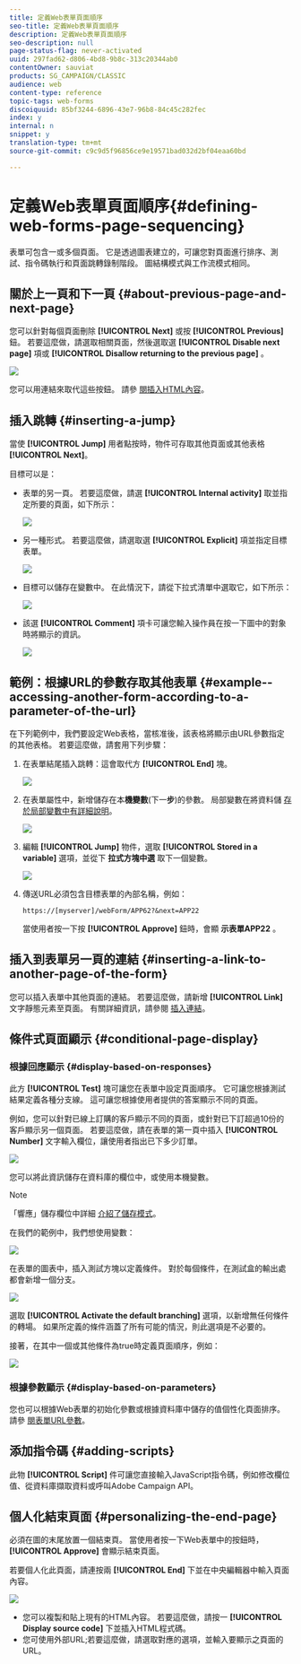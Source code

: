 ```yaml
---
title: 定義Web表單頁面順序
seo-title: 定義Web表單頁面順序
description: 定義Web表單頁面順序
seo-description: null
page-status-flag: never-activated
uuid: 297fad62-d806-4bd8-9b8c-313c20344ab0
contentOwner: sauviat
products: SG_CAMPAIGN/CLASSIC
audience: web
content-type: reference
topic-tags: web-forms
discoiquuid: 85bf3244-6896-43e7-96b8-84c45c282fec
index: y
internal: n
snippet: y
translation-type: tm+mt
source-git-commit: c9c9d5f96856ce9e19571bad032d2bf04eaa60bd

---
```



# 定義Web表單頁面順序{#defining-web-forms-page-sequencing}

表單可包含一或多個頁面。 它是透過圖表建立的，可讓您對頁面進行排序、測試、指令碼執行和頁面跳轉錄制階段。 圖結構模式與工作流模式相同。

## 關於上一頁和下一頁 {#about-previous-page-and-next-page}

您可以針對每個頁面刪除 **[!UICONTROL Next]** 或按 **[!UICONTROL Previous]** 鈕。 若要這麼做，請選取相關頁面，然後選取選 **[!UICONTROL Disable next page]** 項或 **[!UICONTROL Disallow returning to the previous page]** 。

![](assets/s_ncs_admin_survey_no_next_page.png)

您可以用連結來取代這些按鈕。 請參 [閱插入HTML內容](../../web/using/static-elements-in-a-web-form.md#inserting-html-content)。

## 插入跳轉 {#inserting-a-jump}

當使 **[!UICONTROL Jump]** 用者點按時，物件可存取其他頁面或其他表格 **[!UICONTROL Next]**。

目標可以是：

* 表單的另一頁。 若要這麼做，請選 **[!UICONTROL Internal activity]** 取並指定所要的頁面，如下所示：

   ![](assets/s_ncs_admin_jump_param1.png)

* 另一種形式。 若要這麼做，請選取選 **[!UICONTROL Explicit]** 項並指定目標表單。

   ![](assets/s_ncs_admin_jump_param2.png)

* 目標可以儲存在變數中。 在此情況下，請從下拉式清單中選取它，如下所示：

   ![](assets/s_ncs_admin_jump_param3.png)

* 該選 **[!UICONTROL Comment]** 項卡可讓您輸入操作員在按一下圖中的對象時將顯示的資訊。

   ![](assets/s_ncs_admin_survey_jump_comment.png)

## 範例：根據URL的參數存取其他表單 {#example--accessing-another-form-according-to-a-parameter-of-the-url}

在下列範例中，我們要設定Web表格，當核准後，該表格將顯示由URL參數指定的其他表格。 若要這麼做，請套用下列步驟：

1. 在表單結尾插入跳轉：這會取代方 **[!UICONTROL End]** 塊。

   ![](assets/s_ncs_admin_survey_jump_sample1.png)

1. 在表單屬性中，新增儲存在本&#x200B;**機變數**(下一&#x200B;**步**)的參數。 局部變數在將資料儲 [存於局部變數中有詳細說明](../../web/using/web-forms-answers.md#storing-data-in-a-local-variable)。

   ![](assets/s_ncs_admin_survey_jump_sample2.png)

1. 編輯 **[!UICONTROL Jump]** 物件，選取 **[!UICONTROL Stored in a variable]** 選項，並從下 **拉式方塊中選** 取下一個變數。

   ![](assets/s_ncs_admin_survey_jump_sample3.png)

1. 傳送URL必須包含目標表單的內部名稱，例如：

   ```
   https://[myserver]/webForm/APP62?&next=APP22
   ```

   當使用者按一下按 **[!UICONTROL Approve]** 鈕時，會顯 **示表單APP22** 。

## 插入到表單另一頁的連結 {#inserting-a-link-to-another-page-of-the-form}

您可以插入表單中其他頁面的連結。 若要這麼做，請新增 **[!UICONTROL Link]** 文字靜態元素至頁面。 有關詳細資訊，請參閱 [插入連結](../../web/using/static-elements-in-a-web-form.md#inserting-a-link)。

## 條件式頁面顯示 {#conditional-page-display}

### 根據回應顯示 {#display-based-on-responses}

此方 **[!UICONTROL Test]** 塊可讓您在表單中設定頁面順序。 它可讓您根據測試結果定義各種分支線。 這可讓您根據使用者提供的答案顯示不同的頁面。

例如，您可以針對已線上訂購的客戶顯示不同的頁面，或針對已下訂超過10份的客戶顯示另一個頁面。 若要這麼做，請在表單的第一頁中插入 **[!UICONTROL Number]** 文字輸入欄位，讓使用者指出已下多少訂單。

![](assets/s_ncs_admin_survey_test_ex0.png)

您可以將此資訊儲存在資料庫的欄位中，或使用本機變數。

>[!NOTE]
>
>「響應」儲存欄位中詳細 [介紹了儲存模式](../../web/using/web-forms-answers.md#response-storage-fields)。

在我們的範例中，我們想使用變數：

![](assets/s_ncs_admin_survey_test_ex1.png)

在表單的圖表中，插入測試方塊以定義條件。 對於每個條件，在測試盒的輸出處都會新增一個分支。

![](assets/s_ncs_admin_survey_test_ex2.png)

選取 **[!UICONTROL Activate the default branching]** 選項，以新增無任何條件的轉場。 如果所定義的條件涵蓋了所有可能的情況，則此選項是不必要的。

接著，在其中一個或其他條件為true時定義頁面順序，例如：

![](assets/s_ncs_admin_survey_test_ex3.png)

### 根據參數顯示 {#display-based-on-parameters}

您也可以根據Web表單的初始化參數或根據資料庫中儲存的值個性化頁面排序。 請參 [閱表單URL參數](../../web/using/defining-web-forms-properties.md#form-url-parameters)。

## 添加指令碼 {#adding-scripts}

此物 **[!UICONTROL Script]** 件可讓您直接輸入JavaScript指令碼，例如修改欄位值、從資料庫擷取資料或呼叫Adobe Campaign API。

## 個人化結束頁面 {#personalizing-the-end-page}

必須在圖的末尾放置一個結束頁。 當使用者按一下Web表單中的按鈕時， **[!UICONTROL Approve]** 會顯示結束頁面。

若要個人化此頁面，請連按兩 **[!UICONTROL End]** 下並在中央編輯器中輸入頁面內容。

![](assets/s_ncs_admin_survey_end_page_edit.png)

* 您可以複製和貼上現有的HTML內容。 若要這麼做，請按一 **[!UICONTROL Display source code]** 下並插入HTML程式碼。
* 您可使用外部URL;若要這麼做，請選取對應的選項，並輸入要顯示之頁面的URL。

